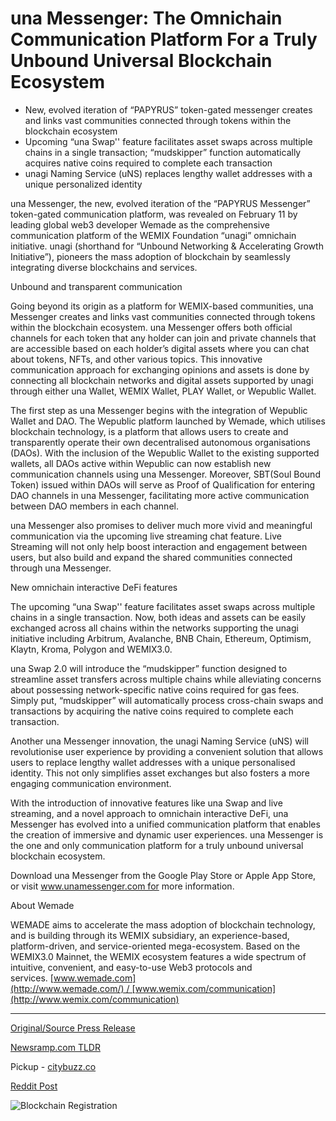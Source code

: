 # una Messenger: The Omnichain Communication Platform For a Truly Unbound Universal Blockchain Ecosystem

* New, evolved iteration of “PAPYRUS” token-gated messenger creates and links vast communities connected through tokens within the blockchain ecosystem
* Upcoming “una Swap'' feature facilitates asset swaps across multiple chains in a single transaction; “mudskipper” function automatically acquires native coins required to complete each transaction
* unagi Naming Service (uNS) replaces lengthy wallet addresses with a unique personalized identity

una Messenger, the new, evolved iteration of the “PAPYRUS Messenger” token-gated communication platform, was revealed on February 11 by leading global web3 developer Wemade as the comprehensive communication platform of the WEMIX Foundation “unagi” omnichain initiative. unagi (shorthand for “Unbound Networking & Accelerating Growth Initiative”), pioneers the mass adoption of blockchain by seamlessly integrating diverse blockchains and services.

Unbound and transparent communication

Going beyond its origin as a platform for WEMIX-based communities, una Messenger creates and links vast communities connected through tokens within the blockchain ecosystem. una Messenger offers both official channels for each token that any holder can join and private channels that are accessible based on each holder’s digital assets where you can chat about tokens, NFTs, and other various topics. This innovative communication approach for exchanging opinions and assets is done by connecting all blockchain networks and digital assets supported by unagi through either una Wallet, WEMIX Wallet, PLAY Wallet, or Wepublic Wallet.

The first step as una Messenger begins with the integration of Wepublic Wallet and DAO. The Wepublic platform launched by Wemade, which utilises blockchain technology, is a platform that allows users to create and transparently operate their own decentralised autonomous organisations (DAOs). With the inclusion of the Wepublic Wallet to the existing supported wallets, all DAOs active within Wepublic can now establish new communication channels using una Messenger. Moreover, SBT(Soul Bound Token) issued within DAOs will serve as Proof of Qualification for entering DAO channels in una Messenger, facilitating more active communication between DAO members in each channel.

una Messenger also promises to deliver much more vivid and meaningful communication via the upcoming live streaming chat feature. Live Streaming will not only help boost interaction and engagement between users, but also build and expand the shared communities connected through una Messenger.

New omnichain interactive DeFi features

The upcoming “una Swap'' feature facilitates asset swaps across multiple chains in a single transaction. Now, both ideas and assets can be easily exchanged across all chains within the networks supporting the unagi initiative including Arbitrum, Avalanche, BNB Chain, Ethereum, Optimism, Klaytn, Kroma, Polygon and WEMIX3.0.

una Swap 2.0 will introduce the “mudskipper” function designed to streamline asset transfers across multiple chains while alleviating concerns about possessing network-specific native coins required for gas fees. Simply put, “mudskipper” will automatically process cross-chain swaps and transactions by acquiring the native coins required to complete each transaction.

Another una Messenger innovation, the unagi Naming Service (uNS) will revolutionise user experience by providing a convenient solution that allows users to replace lengthy wallet addresses with a unique personalised identity. This not only simplifies asset exchanges but also fosters a more engaging communication environment.

With the introduction of innovative features like una Swap and live streaming, and a novel approach to omnichain interactive DeFi, una Messenger has evolved into a unified communication platform that enables the creation of immersive and dynamic user experiences. una Messenger is the one and only communication platform for a truly unbound universal blockchain ecosystem.

Download una Messenger from the Google Play Store or Apple App Store, or visit www.unamessenger.com for more information.

About Wemade

WEMADE aims to accelerate the mass adoption of blockchain technology, and is building through its WEMIX subsidiary, an experience-based, platform-driven, and service-oriented mega-ecosystem. Based on the WEMIX3.0 Mainnet, the WEMIX ecosystem features a wide spectrum of intuitive, convenient, and easy-to-use Web3 protocols and services. [www.wemade.com](http://www.wemade.com/) / [www.wemix.com/communication](http://www.wemix.com/communication) 

---

[Original/Source Press Release](https://blockchainwire.io/press-release/una-messenger-the-omnichain-communication-platform-for-a-truly-unbound-universal-blockchain-ecosystem)
                    

[Newsramp.com TLDR](https://newsramp.com/curated-news/wemix-foundation-introduces-una-messenger-for-seamless-blockchain-communication-and-asset-swaps/832e114e099ad1242746a482bf424dd3) 


Pickup - [citybuzz.co](https://citybuzz.co/2024/02/16/una-messenger-the-omnichain-communication-hub-for-a-boundless-blockchain-ecosystem)
 



[Reddit Post](https://www.reddit.com/r/CryptoNewsInfo/comments/1avca0h/wemix_foundation_introduces_una_messenger_for/) 



![Blockchain Registration](https://cdn.newsramp.app/blockchainwire/qrcode/242/16/wamcTO2F.webp)